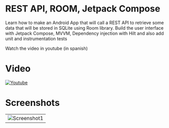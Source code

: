 # REST API, ROOM, Jetpack Compose

Learn how to make an Android App that will call a REST API to retrieve some data that will be 
stored in SQLite using Room library. Build the user interface with Jetpack Compose, MVVM, 
Dependency injection with Hilt and also add unit and instrumentation tests

Watch the video in youtube (in spanish)

# Video
[![Youtube](https://github.com/Yayo-Arellano/JetpackComposeSimpleRestApi/blob/master/screenshots/youtube.png?raw=true)](https://youtu.be/Td4wHh_ZivE)


# Screenshots
||
| ---------------- |
| ![Screenshot1](https://github.com/Yayo-Arellano/JetpackComposeSimpleRestApi/blob/master/screenshots/image1.png?raw=true) |
